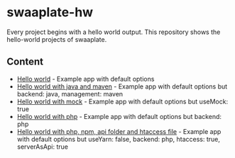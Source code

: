 # swaaplate-hw

Every project begins with a hello world output. This repository shows the hello-world projects of swaaplate.

## Content

* [Hello world](./hello-world) - Example app with default options
* [Hello world with java and maven](./hello-world-java-maven) - Example app with default options but backend: java, management: maven
* [Hello world with mock](./hello-world-mock) - Example app with default options but useMock: true
* [Hello world with php](./hello-world-php) - Example app with default options but backend: php
* [Hello world with php, npm, api folder and htaccess file](./hello-world-php-npm-api-htaccess) - Example app with default options but useYarn: false, backend: php, htaccess: true, serverAsApi: true
